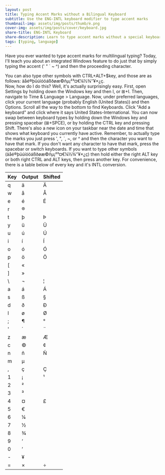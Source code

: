 ```yaml
---
layout: post
title: Typing Accent Marks without a Bilingual Keyboard
subtitle: Use the ENG-INTL keyboard modifier to type accent marks
thumbnail-img: assets/img/posts/thumb/ė.png
cover-img: assets/img/posts/cover/keyboard.jpg
share-title: ENG-INTL Keyboard
share-description: Learn to type accent marks without a special keyboard!
tags: [typing, language]
---
```


Have you ever wanted to type accent marks for multilingual typing?
Today, I'll teach you about an integrated Windows feature to do just that by simply typing the accent (' " \` ~ ^) and then the proceeding character.  

You can also type other symbols with CTRL+ALT+$key, and those are as follows: äåé®þüúíóöáßðøæ©ñµ¡²³¤€¼½¾‘’¥×¿ç.  
Now, how do I do this?
Well, it's actually surprisingly easy.
First, open Settings by holding down the Windows key and then I, or ⊞+I.
Then, navigate to Time & Language > Language.
Now, under preferred languages, click your current language (probably English (United States)) and then Options. Scroll all the way to the bottom to find Keyboards.
Click "Add a keyboard" and click where it says United States-International.
You can now swap between keyboard types by holding down the Windows key and pressing spacebar (⊞+SPCE), or by holding the CTRL key and pressing Shift.
There's also a new icon on your taskbar near the date and time that shows what keyboard you currently have active.
Remember, to actually type the marks you just press ', ", \`, ~, or ^ and then the character you want to have that mark.
If you don't want any character to have that mark, press the spacebar or switch keyboards.
If you want to type other symbols (äåé®þüúíóöáßðøæ©ñµ¡²³¤€¼½¾‘’¥×¿ç) then hold either the right ALT key or both right CTRL and ALT keys, then press another key.
For convenience, there is a table below of every key and it's INTL conversion.

| Key | Output | Shifted |
| :--- |:--- |:---
| q | ä | Ä |
| w | å | Å |
| e | é | É |
| r | ® |  |
| t | þ | Þ |
| y | ü | Ü |
| u | ú | Ú |
| i | í | Í |
| o | ó | Ó |
| p | ö | Ö |
| \[ | « |  |
| ] | » |  |
| \ | ¬ | ¦ |
| a | á | Á |
| s | ß | § |
| d | ð | Ð |
| l | ø | Ø |
| ; | ¶ | ° |
| ' | ´ | ¨ |
| z | æ | Æ |
| c | © | ¢ |
| n | ñ | Ñ |
| m | µ |  |
| , | ç | Ç |
| 1 | ¡ | ¹ |
| 2 | ² |  |
| 3 | ³ |  |
| 4 | ¤ | £ |
| 5 | € |  |
| 6 | ¼ |  |
| 7 | ½ |  |
| 8 | ¾ |  |
| 9 | ‘ |  |
| 0 | ’ |  |
| - | ¥ |  |
| = | × | ÷ |
